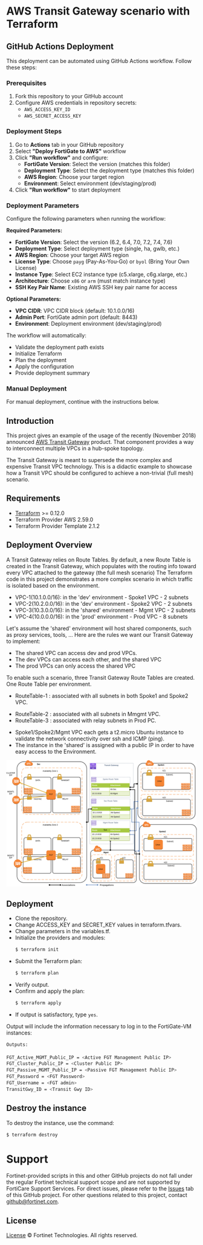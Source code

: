 # AWS Transit Gateway scenario with Terraform

## GitHub Actions Deployment

This deployment can be automated using GitHub Actions workflow. Follow these steps:

### Prerequisites
1. Fork this repository to your GitHub account
2. Configure AWS credentials in repository secrets:
   - `AWS_ACCESS_KEY_ID`
   - `AWS_SECRET_ACCESS_KEY`

### Deployment Steps
1. Go to **Actions** tab in your GitHub repository
2. Select **"Deploy FortiGate to AWS"** workflow
3. Click **"Run workflow"** and configure:
   - **FortiGate Version**: Select the version (matches this folder)
   - **Deployment Type**: Select the deployment type (matches this folder)
   - **AWS Region**: Choose your target region
   - **Environment**: Select environment (dev/staging/prod)
4. Click **"Run workflow"** to start deployment

### Deployment Parameters
Configure the following parameters when running the workflow:

**Required Parameters:**
- **FortiGate Version**: Select the version (6.2, 6.4, 7.0, 7.2, 7.4, 7.6)
- **Deployment Type**: Select deployment type (single, ha, gwlb, etc.)
- **AWS Region**: Choose your target AWS region
- **License Type**: Choose `payg` (Pay-As-You-Go) or `byol` (Bring Your Own License)
- **Instance Type**: Select EC2 instance type (c5.xlarge, c6g.xlarge, etc.)
- **Architecture**: Choose `x86` or `arm` (must match instance type)
- **SSH Key Pair Name**: Existing AWS SSH key pair name for access

**Optional Parameters:**
- **VPC CIDR**: VPC CIDR block (default: 10.1.0.0/16)
- **Admin Port**: FortiGate admin port (default: 8443)
- **Environment**: Deployment environment (dev/staging/prod)



The workflow will automatically:
- Validate the deployment path exists
- Initialize Terraform
- Plan the deployment
- Apply the configuration
- Provide deployment summary

### Manual Deployment
For manual deployment, continue with the instructions below.


## Introduction
This project gives an example of the usage of the recently (November 2018) announced [AWS Transit Gateway](https://aws.amazon.com/transit-gateway/) product. That component provides a way to interconnect multiple VPCs in a hub-spoke topology.

The Transit Gateway is meant to supersede the more complex and expensive Transit VPC technology. This is a didactic example to showcase how a Transit VPC should be configured to achieve a non-trivial (full mesh) scenario.


## Requirements
* [Terraform](https://learn.hashicorp.com/terraform/getting-started/install.html) >= 0.12.0
* Terraform Provider AWS 2.59.0
* Terraform Provider Template 2.1.2

## Deployment Overview
A Transit Gateway relies on Route Tables. By default, a new Route Table is created in the Transit Gateway, which populates with the routing info toward every VPC attached to the gateway (the full mesh scenario)
The Terraform code in this project demonstrates a more complex scenario in which traffic is isolated based on the environment.

* VPC-1(10.1.0.0/16): in the 'dev' environment - Spoke1 VPC - 2 subnets
* VPC-2(10.2.0.0/16): in the 'dev' environment - Spoke2 VPC - 2 subnets
* VPC-3(10.3.0.0/16): in the 'shared' environment - Mgmt VPC - 2 subnets
* VPC-4(10.0.0.0/16): in the 'prod' environment - Prod VPC - 8 subnets

Let's assume the 'shared' environment will host shared components, such as proxy services, tools, ... Here are the rules we want our Transit Gateway to implement:
* The shared VPC can access dev and prod VPCs.
* The dev VPCs can access each other, and the shared VPC
* The prod VPCs can only access the shared VPC

To enable such a scenario, three Transit Gateway Route Tables are created.  One Route Table per environment.

* RouteTable-1 : associated with all subnets in both Spoke1 and Spoke2 VPC.
- RouteTable-2 : associated with all subnets in Mmgmt VPC.
- RouteTable-3 : associated with relay subnets in Prod PC.

* Spoke1/Spoke2/Mgmt VPC each gets a t2.micro Ubuntu instance to validate the network connectivity over ssh and ICMP (ping).
* The instance in the 'shared' is assigned with a public IP in order to have easy access to the Environment.

![transit-gateway-architecture](./output/transit-gateway.png?raw=true "Transit Gateway Architecture")

## Deployment
* Clone the repository.
* Change ACCESS_KEY and SECRET_KEY values in terraform.tfvars.
* Change parameters in the variables.tf.
* Initialize the providers and modules:
  ```sh
  $ terraform init
  ```
* Submit the Terraform plan:
  ```sh
  $ terraform plan
  ```
* Verify output.
* Confirm and apply the plan:
  ```sh
  $ terraform apply
  ```
* If output is satisfactory, type `yes`.

Output will include the information necessary to log in to the FortiGate-VM instances:
```sh
Outputs:

FGT_Active_MGMT_Public_IP = <Active FGT Management Public IP>
FGT_Cluster_Public_IP = <Cluster Public IP>
FGT_Passive_MGMT_Public_IP = <Passive FGT Management Public IP>
FGT_Password = <FGT Password>
FGT_Username = <FGT admin>
TransitGwy_ID = <Transit Gwy ID>

```

## Destroy the instance
To destroy the instance, use the command:
```sh
$ terraform destroy
```

# Support
Fortinet-provided scripts in this and other GitHub projects do not fall under the regular Fortinet technical support scope and are not supported by FortiCare Support Services.
For direct issues, please refer to the [Issues](https://github.com/fortinet/fortigate-terraform-deploy/issues) tab of this GitHub project.
For other questions related to this project, contact [github@fortinet.com](mailto:github@fortinet.com).

## License
[License](https://github.com/fortinet/fortigate-terraform-deploy/blob/master/LICENSE) © Fortinet Technologies. All rights reserved.
